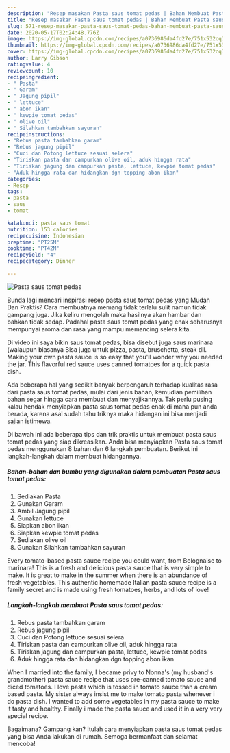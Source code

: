 ```yaml
---
description: "Resep masakan Pasta saus tomat pedas | Bahan Membuat Pasta saus tomat pedas Yang Bisa Manjain Lidah"
title: "Resep masakan Pasta saus tomat pedas | Bahan Membuat Pasta saus tomat pedas Yang Bisa Manjain Lidah"
slug: 571-resep-masakan-pasta-saus-tomat-pedas-bahan-membuat-pasta-saus-tomat-pedas-yang-bisa-manjain-lidah
date: 2020-05-17T02:24:48.776Z
image: https://img-global.cpcdn.com/recipes/a0736986da4fd27e/751x532cq70/pasta-saus-tomat-pedas-foto-resep-utama.jpg
thumbnail: https://img-global.cpcdn.com/recipes/a0736986da4fd27e/751x532cq70/pasta-saus-tomat-pedas-foto-resep-utama.jpg
cover: https://img-global.cpcdn.com/recipes/a0736986da4fd27e/751x532cq70/pasta-saus-tomat-pedas-foto-resep-utama.jpg
author: Larry Gibson
ratingvalue: 4
reviewcount: 10
recipeingredient:
- " Pasta"
- " Garam"
- " Jagung pipil"
- " lettuce"
- " abon ikan"
- " kewpie tomat pedas"
- " olive oil"
- " Silahkan tambahkan sayuran"
recipeinstructions:
- "Rebus pasta tambahkan garam"
- "Rebus jagung pipil"
- "Cuci dan Potong lettuce sesuai selera"
- "Tiriskan pasta dan campurkan olive oil, aduk hingga rata"
- "Tiriskan jagung dan campurkan pasta, lettuce, kewpie tomat pedas"
- "Aduk hingga rata dan hidangkan dgn topping abon ikan"
categories:
- Resep
tags:
- pasta
- saus
- tomat

katakunci: pasta saus tomat 
nutrition: 153 calories
recipecuisine: Indonesian
preptime: "PT25M"
cooktime: "PT42M"
recipeyield: "4"
recipecategory: Dinner

---
```



![Pasta saus tomat pedas](https://img-global.cpcdn.com/recipes/a0736986da4fd27e/751x532cq70/pasta-saus-tomat-pedas-foto-resep-utama.jpg)

Bunda lagi mencari inspirasi resep pasta saus tomat pedas yang Mudah Dan Praktis? Cara membuatnya memang tidak terlalu sulit namun tidak gampang juga. Jika keliru mengolah maka hasilnya akan hambar dan bahkan tidak sedap. Padahal pasta saus tomat pedas yang enak seharusnya mempunyai aroma dan rasa yang mampu memancing selera kita.

Di video ini saya bikin saus tomat pedas, bisa disebut juga saus marinara (walaupun biasanya Bisa juga untuk pizza, pasta, bruschetta, steak dll. Making your own pasta sauce is so easy that you&#39;ll wonder why you needed the jar. This flavorful red sauce uses canned tomatoes for a quick pasta dish.

Ada beberapa hal yang sedikit banyak berpengaruh terhadap kualitas rasa dari pasta saus tomat pedas, mulai dari jenis bahan, kemudian pemilihan bahan segar hingga cara membuat dan menyajikannya. Tak perlu pusing kalau hendak menyiapkan pasta saus tomat pedas enak di mana pun anda berada, karena asal sudah tahu triknya maka hidangan ini bisa menjadi sajian istimewa.


Di bawah ini ada beberapa tips dan trik praktis untuk membuat pasta saus tomat pedas yang siap dikreasikan. Anda bisa menyiapkan Pasta saus tomat pedas menggunakan 8 bahan dan 6 langkah pembuatan. Berikut ini langkah-langkah dalam membuat hidangannya.

<!--inarticleads1-->

##### Bahan-bahan dan bumbu yang digunakan dalam pembuatan Pasta saus tomat pedas:

1. Sediakan  Pasta
1. Gunakan  Garam
1. Ambil  Jagung pipil
1. Gunakan  lettuce
1. Siapkan  abon ikan
1. Siapkan  kewpie tomat pedas
1. Sediakan  olive oil
1. Gunakan  Silahkan tambahkan sayuran


Every tomato-based pasta sauce recipe you could want, from Bolognaise to marinara! This is a fresh and delicious pasta sauce that is very simple to make. It is great to make in the summer when there is an abundance of fresh vegetables. This authentic homemade Italian pasta sauce recipe is a family secret and is made using fresh tomatoes, herbs, and lots of love! 

<!--inarticleads2-->

##### Langkah-langkah membuat Pasta saus tomat pedas:

1. Rebus pasta tambahkan garam
1. Rebus jagung pipil
1. Cuci dan Potong lettuce sesuai selera
1. Tiriskan pasta dan campurkan olive oil, aduk hingga rata
1. Tiriskan jagung dan campurkan pasta, lettuce, kewpie tomat pedas
1. Aduk hingga rata dan hidangkan dgn topping abon ikan


When I married into the family, I became privy to Nonna&#39;s (my husband&#39;s grandmother) pasta sauce recipe that uses pre-canned tomato sauce and diced tomatoes. I love pasta which is tossed in tomato sauce than a cream based pasta. My sister always insist me to make tomato pasta whenever i do pasta dish. I wanted to add some vegetables in my pasta sauce to make it tasty and healthy. Finally i made the pasta sauce and used it in a very very special recipe. 

Bagaimana? Gampang kan? Itulah cara menyiapkan pasta saus tomat pedas yang bisa Anda lakukan di rumah. Semoga bermanfaat dan selamat mencoba!
